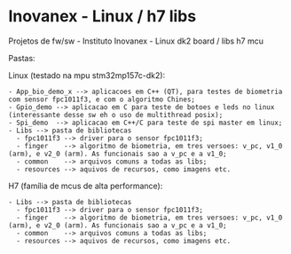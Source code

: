 # Inovanex - Linux / h7 libs
Projetos de fw/sw - Instituto Inovanex - Linux dk2 board / libs h7 mcu

Pastas:

  Linux (testado na mpu stm32mp157c-dk2):
  
    - App_bio_demo_x --> aplicacoes em C++ (QT), para testes de biometria com sensor fpc1011f3, e com o algoritmo Chines;
    - Gpio_demo --> aplicacao em C para teste de botoes e leds no linux (interessante desse sw eh o uso de multithread posix);
    - Spi_demo  --> aplicacao em C++/C para teste de spi master em linux;
    - Libs --> pasta de bibliotecas
      - fpc1011f3 --> driver para o sensor fpc1011f3;
      - finger    --> algoritmo de biometria, em tres versoes: v_pc, v1_0 (arm), e v2_0 (arm). As funcionais sao a v_pc e a v1_0;
      - common    --> arquivos comuns a todas as libs;
      - resources --> aquivos de recursos, como imagens etc.

  H7 (família de mcus de alta performance):
  
    - Libs --> pasta de bibliotecas
      - fpc1011f3 --> driver para o sensor fpc1011f3;
      - finger    --> algoritmo de biometria, em tres versoes: v_pc, v1_0 (arm), e v2_0 (arm). As funcionais sao a v_pc e a v1_0;
      - common    --> arquivos comuns a todas as libs;
      - resources --> aquivos de recursos, como imagens etc.
